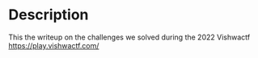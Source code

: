 # Description

This the writeup on the challenges we solved during the 2022 Vishwactf <https://play.vishwactf.com/>


